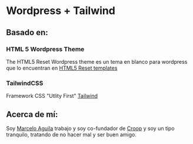 # Wordpress + Tailwind

## Basado en:

### HTML 5 Wordpress Theme

The HTML5 Reset Wordpress theme es un tema en blanco para wordpress que lo encuentran en [HTML5 Reset templates](https://github.com/murtaugh/HTML5-Reset-Wordpress-Theme)

### TailwindCSS

Framework CSS "Utlity First" [Tailwind](https://tailwindcss.com/)

## Acerca de mí:

Soy [Marcelo Aguila](http://www.marceloaguila.com) trabajo y soy co-fundador de [Croop](http://www.croop.cl) y soy un tipo tranquilo, tratando de no hacer mal y ser buen amigo.
